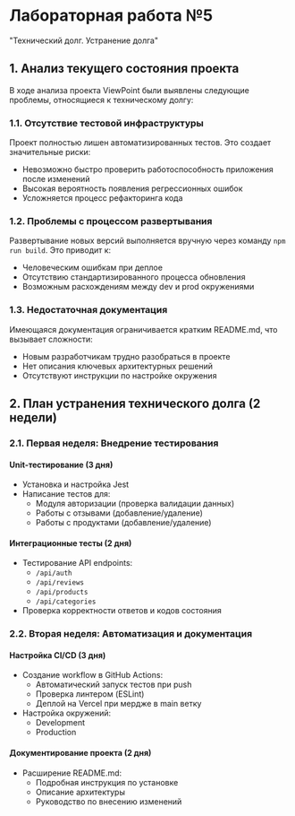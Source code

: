 # Лабораторная работа №5  
"Технический долг. Устранение долга"  

## 1. Анализ текущего состояния проекта  

В ходе анализа проекта ViewPoint были выявлены следующие проблемы, относящиеся к техническому долгу:

### 1.1. Отсутствие тестовой инфраструктуры
Проект полностью лишен автоматизированных тестов. Это создает значительные риски:
- Невозможно быстро проверить работоспособность приложения после изменений
- Высокая вероятность появления регрессионных ошибок
- Усложняется процесс рефакторинга кода

### 1.2. Проблемы с процессом развертывания
Развертывание новых версий выполняется вручную через команду `npm run build`. Это приводит к:
- Человеческим ошибкам при деплое
- Отсутствию стандартизированного процесса обновления
- Возможным расхождениям между dev и prod окружениями

### 1.3. Недостаточная документация
Имеющаяся документация ограничивается кратким README.md, что вызывает сложности:
- Новым разработчикам трудно разобраться в проекте
- Нет описания ключевых архитектурных решений
- Отсутствуют инструкции по настройке окружения

## 2. План устранения технического долга (2 недели)

### 2.1. Первая неделя: Внедрение тестирования

#### Unit-тестирование (3 дня)
- Установка и настройка Jest
- Написание тестов для:
  - Модуля авторизации (проверка валидации данных)
  - Работы с отзывами (добавление/удаление)
  - Работы с продуктами (добавление/удаление)

#### Интеграционные тесты (2 дня)
- Тестирование API endpoints:
  - `/api/auth`
  - `/api/reviews`
  - `/api/products`
  - `/api/categories`
- Проверка корректности ответов и кодов состояния

### 2.2. Вторая неделя: Автоматизация и документация

#### Настройка CI/CD (3 дня)
- Создание workflow в GitHub Actions:
  - Автоматический запуск тестов при push
  - Проверка линтером (ESLint)
  - Деплой на Vercel при мердже в main ветку
- Настройка окружений:
  - Development
  - Production

#### Документирование проекта (2 дня)
- Расширение README.md:
  - Подробная инструкция по установке
  - Описание архитектуры
  - Руководство по внесению изменений
